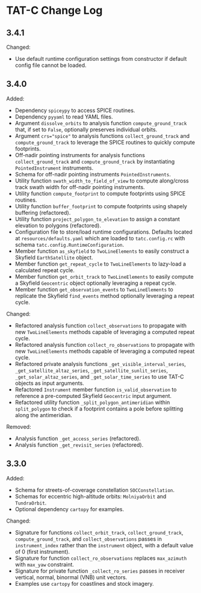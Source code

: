 # TAT-C Change Log

## 3.4.1

Changed:
 - Use default runtime configuration settings from constructor if default config file cannot be loaded.

## 3.4.0

Added:
 - Dependency `spiceypy` to access SPICE routines.
 - Dependency `pyyaml` to read YAML files.
 - Argument `dissolve_orbits` to analysis function `compute_ground_track` that, if set to `False`, optionally preserves individual orbits.
 - Argument `crs="spice"` to analysis functions `collect_ground_track` and `compute_ground_track` to leverage the SPICE routines to quickly compute footprints.
 - Off-nadir pointing instruments for analysis functions `collect_ground_track` and `compute_ground_track` by instantiating `PointedInstrument` instruments.
 - Schema for off-nadir pointing instruments `PointedInstruments`.
 - Utility function `swath_width_to_field_of_view` to compute along/cross track swath width for off-nadir pointing instruments.
 - Utility function `compute_footprint` to compute footprints using SPICE routines.
 - Utility function `buffer_footprint` to compute footprints using shapely buffering (refactored).
 - Utility function `project_polygon_to_elevation` to assign a constant elevation to polygons (refactored).
 - Configuration file to store/load runtime configurations. Defaults located at `resources/defaults.yaml` which are loaded to `tatc.config.rc` with schema `tatc.config.RuntimeConfiguration`.
 - Member function `as_skyfield` to `TwoLineElements` to easily construct a Skyfield `EarthSatellite` object.
 - Member function `get_repeat_cycle` to `TwoLineElements` to lazy-load a calculated repeat cycle.
 - Member function `get_orbit_track` to `TwoLineElements` to easily compute a Skyfield `Geocentric` object optionally leveraging a repeat cycle.
 - Member function `get_observation_events` to `TwoLineElements` to replicate the Skyfield `find_events` method optionally leveraging a repeat cycle.

Changed:
 - Refactored analysis function `collect_observations` to propagate with new `TwoLineElements` methods capable of leveraging a computed repeat cycle.
 - Refactored analysis function `collect_ro_observations` to propagate with new `TwoLineElements` methods capable of leveraging a computed repeat cycle.
 - Refactored private analysis functions `_get_visible_interval_series`, `_get_satellite_altaz_series`, `_get_satellite_sunlit_series`, `_get_solar_altaz_series`, and `_get_solar_time_series` to use TAT-C objects as input arguments.
 - Refactored `Instrument` member function `is_valid_observation` to reference a pre-computed Skyfield `Geocentric` input argument.
 - Refactored utility function `_split_polygon_antimeridian` within `split_polygon` to check if a footprint contains a pole before splitting along the antimeridian.

Removed:
 - Analysis function `_get_access_series` (refactored).
 - Analysis function `_get_revisit_series` (refactored).


## 3.3.0

Added:
- Schema for streets-of-coverage constellation `SOCConstellation`.
- Schemas for eccentric high-altitude orbits: `MolniyaOrbit` and `TundraOrbit`.
- Optional dependency `cartopy` for examples.

Changed:
- Signature for functions `collect_orbit_track`, `collect_ground_track`, `compute_ground_track`, and `collect_observations` passes in `instrument_index` rather than the `instrument` object, with a default value of 0 (first instrument).
- Signature for function `collect_ro_observations` replaces `max_azimuth` with `max_yaw` constraint.
- Signature for private function `_collect_ro_series` passes in receiver vertical, normal, binormal (VNB) unit vectors.
- Examples use `cartopy` for coastlines and stock imagery.